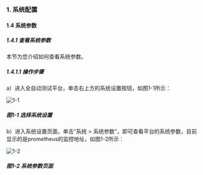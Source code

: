 ### 1. 系统配置

#### 1.4 系统参数

##### 1.4.1 查看系统参数

本节为您介绍如何查看系统参数。

##### 1.4.1.1 操作步骤

a）进入全自动测试平台，单击右上方的系统设置按钮，如图1-1所示：

![1-1](https://www.feisuanyz.com/fstest/xtpz/log/caozuorizi_1.png)

##### 图1-1 选择系统设置

b）进入系统设置页面，单击“系统 > 系统参数”，即可查看平台的系统参数，目前显示的是prometheus的监控地址，如图1-2所示：

![1-2](https://www.feisuanyz.com/fstest/xtpz/sysparams/canshu_1.png)

##### 图1-2 系统参数页面
